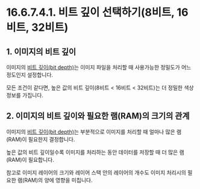 # 16.6.7.4.1. 비트 깊이 선택하기(8비트, 16비트, 32비트)

<a id="16-06-07-04-01-s1"></a>

## 1. 이미지의 비트 깊이
이미지의 [비트 깊이(bit depth)](./19-glossaryx-bit_depth.md)는 이미지 파일을 처리할 때 사용가능한 정밀도가 어느 정도인지 설정합니다.

모든 조건이 같다면, 높은 값의 비트 깊이(8비트 < 16비트 < 32비트)는 더 정밀한 색상 정보를 가집니다.

<a id="16-06-07-04-01-s2"></a>

## 2. 이미지의 비트 깊이와 필요한 램(RAM)의 크기의 관계
이미지의 [비트 깊이(bit depth)](./19-glossaryx-bit_depth.md)는 부분적으로 이미지를 처리할 때 얼마나 많은 램(RAM)이 필요한지 결정합니다.

높은 값의 비트 깊이일수록 이미지를 처리하는 동안 데이터를 저장할 때 더 많은 램(RAM)이 필요합니다.

참고로 이미지 레이어의 크기와 레이어 스택 안의 레이어의 개수도 이미지 처리시의 필요한 램(RAM)의 양에 영향을 미칩니다.

